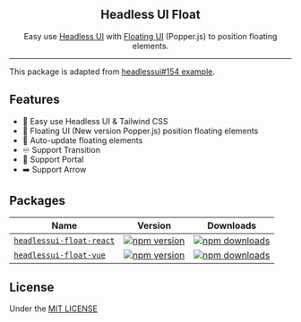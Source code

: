 <h2 align="center">Headless UI Float</h2>
<p align="center">Easy use <a href="https://headlessui.dev/">Headless UI</a> with <a href="https://floating-ui.com/">Floating UI</a> (Popper.js) to position floating elements.</p>
<hr>

This package is adapted from [headlessui#154 example](https://github.com/tailwindlabs/headlessui/issues/154).

## Features

* 💙 Easy use Headless UI & Tailwind CSS
* 💬 Floating UI (New version Popper.js) position floating elements
* 🔔 Auto-update floating elements
* ♾️ Support Transition
* 🚪 Support Portal
* ➡️ Support Arrow

## Packages

| Name                                                                                                            | Version                                                                       | Downloads                                                                       |
| --------------------------------------------------------------------------------------------------------------- | ----------------------------------------------------------------------------- | ------------------------------------------------------------------------------- |
| [`headlessui-float-react`](https://github.com/ycs77/headlessui-float/tree/main/packages/headlessui-float-react) | [![npm version][headlessui-float-react-version]][headlessui-float-react-link] | [![npm downloads][headlessui-float-react-downloads]][headlessui-float-react-link] |
| [`headlessui-float-vue`](https://github.com/ycs77/headlessui-float/tree/main/packages/headlessui-float-vue)     | [![npm version][headlessui-float-vue-version]][headlessui-float-vue-link]     | [![npm downloads][headlessui-float-vue-downloads]][headlessui-float-vue-link]     |

[headlessui-float-react-version]: https://img.shields.io/npm/v/headlessui-float-react?style=flat-square
[headlessui-float-react-downloads]: https://img.shields.io/npm/dt/headlessui-float-react?style=flat-square
[headlessui-float-vue-version]: https://img.shields.io/npm/v/headlessui-float-vue?style=flat-square
[headlessui-float-vue-downloads]: https://img.shields.io/npm/dt/headlessui-float-vue?style=flat-square

[headlessui-float-react-link]: https://www.npmjs.com/package/headlessui-float-react
[headlessui-float-vue-link]: https://www.npmjs.com/package/headlessui-float-vue

## License
Under the [MIT LICENSE](LICENSE.md)
